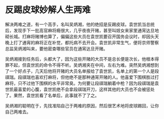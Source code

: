 # 反踢皮球妙解人生两难

解决两难之道，有一个高手，名叫吴炳湘，他的绝招是反踢皮球。袁世凯当总统后，发现手下一批高官麻将瘾很大，几乎夜夜开赌，甚至叫妓女来家里通宵达旦地砌长城。打麻将赌博也算了，偏偏这些大员在袁世凯要召开国务会议时，却因头天晚上打了通宵的麻将正在补觉，都托病不去开会。袁世凯非常生气，便将京师警察总监吴炳湘叫来，要他密查哪些官员在通宵达旦开赌。 

吴炳湘接到任务后，头都大了，因为这些开赌的大员不是总长便是次长，他根本得罪不起，但袁世凯的命令不得不听。吴炳湘夹在中间，左右为难。突然吴炳湘想到了一个好点子，几天后他将开赌的大员名单报给了袁世凯，名单上的第一个人是段祺瑞。段祺瑞也喜欢打麻将，但他绝不是那种通宵开赌的人。他喜爱下围棋胜过打麻将，只不过他下围棋的水平非常臭。为何要让段祺瑞躺着中枪？因为段祺瑞是袁世凯最喜爱的心腹，袁世凯绝不会拿段祺瑞开刀，这样其他的大员也不会被惩处了。果然，袁世凯看了名单后，此事就不了了之。 

吴炳湘的聪明在于，先找准陷自己于两难的原因，然后很艺术地将皮球踢回，让你自己两难去。